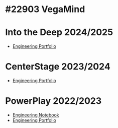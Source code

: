 # #22903 VegaMind

# Into the Deep 2024/2025
- [Engineering Portfolio](/files/team-docs/vegamind-22903/2024/engineering-portfolio.pdf)

# CenterStage 2023/2024
- [Engineering Portfolio](/files/team-docs/vegamind-22903/2023/engineering-portfolio.pdf)

# PowerPlay 2022/2023
- [Engineering Notebook](/files/team-docs/vegamind-22903/2022/engineering-notebook.pdf)
- [Engineering Portfolio](/files/team-docs/vegamind-22903/2022/engineering-portfolio.pdf)
